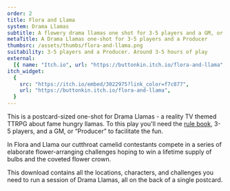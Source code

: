```yaml
---
order: 2
title: Flora and Llama
system: Drama Llamas
subtitle: A flowery drama llamas one shot for 3-5 players and a GM, or “Producer”
metaTitle: A Drama Llamas one-shot for 3-5 players and a Producer
thumbsrc: /assets/thumbs/flora-and-llama.png
suitability: 3-5 players and a Producer. Around 3-5 hours of play
external:
  [{ name: "Itch.io", url: "https://buttonkin.itch.io/flora-and-llama" }]
itch_widget:
  {
    src: "https://itch.io/embed/3022975?link_color=f7c877",
    url: "https://buttonkin.itch.io/flora-and-llama",
  }
---
```


<p>
This is a postcard-sized one-shot for Drama Llamas - a reality TV themed TTRPG about fame hungry llamas. To this play you'll need the <a href="/drama-llamas" target="_blank">rule book</a>, 3-5 players, and a GM, or “Producer” to facilitate the fun.
</p><p>
In Flora and Llama our cutthroat camelid contestants compete in a series of elaborate flower-arranging challenges hoping to win a lifetime supply of bulbs and the coveted flower crown.
</p><p>
This download contains all the locations, characters, and challenges you need to run a session of Drama Llamas, all on the back of a single postcard.
</p>
